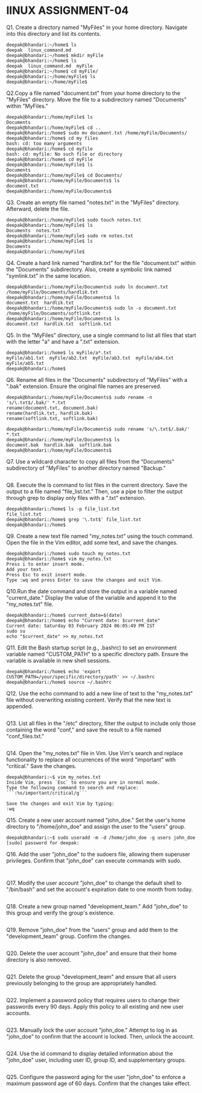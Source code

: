 # lINUX ASSIGNMENT-04

Q1. Create a directory named "MyFiles" in your home directory. Navigate into this directory and list its contents.
```
deepak@bhandari:~/home$ ls
deepak  linux_command.md
deepak@bhandari:~/home$ mkdir myFile
deepak@bhandari:~/home$ ls
deepak  linux_command.md  myFile
deepak@bhandari:~/home$ cd myFile/
deepak@bhandari:~/home/myFile$ ls
deepak@bhandari:~/home/myFile$ 
```

Q2.Copy a file named "document.txt" from your home directory to the "MyFiles" directory. Move the file to a subdirectory named "Documents" within "MyFiles."
```
deepak@bhandari:/home/myFile$ ls
Documents
deepak@bhandari:/home/myFile$ cd ..
deepak@bhandari:/home$ sudo mv document.txt /home/myFile/Documents/
deepak@bhandari:/home$ cd my files
bash: cd: too many arguments
deepak@bhandari:/home$ cd myfile
bash: cd: myfile: No such file or directory
deepak@bhandari:/home$ cd myFile
deepak@bhandari:/home/myFile$ ls
Documents
deepak@bhandari:/home/myFile$ cd Documents/
deepak@bhandari:/home/myFile/Documents$ ls
document.txt
deepak@bhandari:/home/myFile/Documents$ 
```

Q3. Create an empty file named "notes.txt" in the "MyFiles" directory. Afterward, delete the file.
```
deepak@bhandari:/home/myFile$ sudo touch notes.txt
deepak@bhandari:/home/myFile$ ls
Documents  notes.txt
deepak@bhandari:/home/myFile$ sudo rm notes.txt 
deepak@bhandari:/home/myFile$ ls
Documents
deepak@bhandari:/home/myFile$ 
```

Q4. Create a hard link named "hardlink.txt" for the file "document.txt" within the "Documents" subdirectory. Also, create a symbolic link named "symlink.txt" in the same location.
```
deepak@bhandari:/home/myFile/Documents$ sudo ln document.txt /home/myFile/Documents/hardlik.txt
deepak@bhandari:/home/myFile/Documents$ ls
document.txt  hardlik.txt
deepak@bhandari:/home/myFile/Documents$ sudo ln -s document.txt /home/myFile/Documents/softlink.txt
deepak@bhandari:/home/myFile/Documents$ ls
document.txt  hardlik.txt  softlink.txt
```
Q5. In the "MyFiles" directory, use a single command to list all files that start with the letter "a" and have a ".txt" extension.
```
deepak@bhandari:/home$ ls myFile/a*.txt
myFile/ab1.txt  myFile/ab2.txt  myFile/ab3.txt  myFile/ab4.txt  myFile/ab5.txt
deepak@bhandari:/home$ 
```

Q6. Rename all files in the "Documents" subdirectory of "MyFiles" with a ".bak" extension. Ensure the original file names are preserved.
```
deepak@bhandari:/home/myFile/Documents$ sudo rename -n 's/\.txt$/.bak/' *.txt
rename(document.txt, document.bak)
rename(hardlik.txt, hardlik.bak)
rename(softlink.txt, softlink.bak)

deepak@bhandari:/home/myFile/Documents$ sudo rename 's/\.txt$/.bak/' *.txt
deepak@bhandari:/home/myFile/Documents$ ls
document.bak  hardlik.bak  softlink.bak
deepak@bhandari:/home/myFile/Documents$ 
```


Q7. Use a wildcard character to copy all files from the "Documents" subdirectory of "MyFiles" to another directory named "Backup."
```

```

Q8. Execute the ls command to list files in the current directory. Save the output to a file named "file_list.txt." Then, use a pipe to filter the output through grep to display only files with a ".txt" extension.
```
deepak@bhandari:/home$ ls -p file_list.txt 
file_list.txt
deepak@bhandari:/home$ grep '\.txt$' file_list.txt 
deepak@bhandari:/home$ 
```

Q9. Create a new text file named "my_notes.txt" using the touch command. Open the file in the Vim editor, add some text, and save the changes.
```
deepak@bhandari:/home$ sudo touch my_notes.txt
deepak@bhandari:/home$ vim my_notes.txt
Press i to enter insert mode.
Add your text.
Press Esc to exit insert mode.
Type :wq and press Enter to save the changes and exit Vim.
```

Q10.Run the date command and store the output in a variable named "current_date." Display the value of the variable and append it to the "my_notes.txt" file.
```
deepak@bhandari:/home$ current_date=$(date)
deepak@bhandari:/home$ echo "Current date: $current_date"
Current date: Saturday 03 February 2024 06:05:49 PM IST
sudo su
echo "$current_date" >> my_notes.txt
```

Q11. Edit the Bash startup script (e.g., .bashrc) to set an environment variable named "CUSTOM_PATH" to a specific directory path. Ensure the variable is available in new shell sessions.
```
deepak@bhandari:/home$ echo 'export CUSTOM_PATH=/your/specific/directory/path' >> ~/.bashrc
deepak@bhandari:/home$ source ~/.bashrc
```

Q12. Use the echo command to add a new line of text to the "my_notes.txt" file without overwriting existing content. Verify that the new text is appended.
```

```

Q13. List all files in the "/etc" directory, filter the output to include only those containing the word "conf," and save the result to a file named "conf_files.txt."
```

```

Q14. Open the "my_notes.txt" file in Vim. Use Vim's search and replace functionality to replace all occurrences of the word "important" with "critical." Save the changes.
```
deepak@bhandari:~$ vim my_notes.txt
Inside Vim, press `Esc` to ensure you are in normal mode.
Type the following command to search and replace:
```:%s/important/critical/g```

Save the changes and exit Vim by typing:
:wq
```

Q15. Create a new user account named "john_doe." Set the user's home directory to "/home/john_doe" and assign the user to the "users" group.
```
deepak@bhandari:~$ sudo useradd -m -d /home/john_doe -g users john_doe
[sudo] password for deepak:
```

Q16. Add the user "john_doe" to the sudoers file, allowing them superuser privileges. Confirm that "john_doe" can execute commands with sudo.
```
 
```

Q17. Modify the user account "john_doe" to change the default shell to "/bin/bash" and set the account's expiration date to one month from today.
```

```

Q18. Create a new group named "development_team." Add "john_doe" to this group and verify the group's existence.
```
```

Q19. Remove "john_doe" from the "users" group and add them to the "development_team" group. Confirm the changes.
```

```

Q20. Delete the user account "john_doe" and ensure that their home directory is also removed.
```
```

Q21.	Delete the group "development_team" and ensure that all users previously belonging to the group are appropriately handled.
```

```

Q22.	Implement a password policy that requires users to change their passwords every 90 days. Apply this policy to all existing and new user accounts.
```

```

Q23.	Manually lock the user account "john_doe." Attempt to log in as "john_doe" to confirm that the account is locked. Then, unlock the account.
```

```

Q24.	Use the id command to display detailed information about the "john_doe" user, including user ID, group ID, and supplementary groups.
```

```

Q25.	Configure the password aging for the user "john_doe" to enforce a maximum password age of 60 days. Confirm that the changes take effect.
```

```
